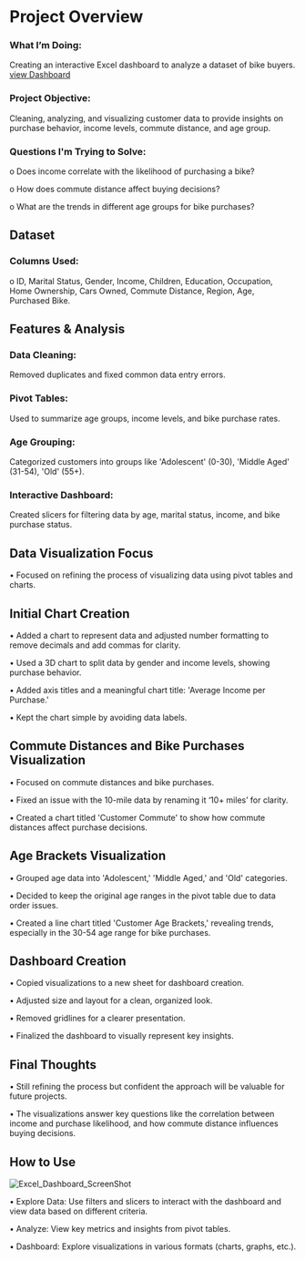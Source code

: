 # Project Overview
### What I’m Doing: 
Creating an interactive Excel dashboard to analyze a dataset of bike buyers. <a href = "https://github.com/ak060204/Data-visualization-projects/blob/main/Excel_Project/Excel_Dashboard_ScreenShot.png"> view Dashboard </a>

### Project Objective: 
Cleaning, analyzing, and visualizing customer data to provide insights on purchase behavior, income levels, commute distance, and age group.

### Questions I'm Trying to Solve: 
o	Does income correlate with the likelihood of purchasing a bike?

o	How does commute distance affect buying decisions?

o	What are the trends in different age groups for bike purchases?

## Dataset
### Columns Used: 
o	ID, Marital Status, Gender, Income, Children, Education, Occupation, Home Ownership, Cars Owned, Commute Distance, Region, Age, Purchased Bike.

## Features & Analysis
### Data Cleaning: 
Removed duplicates and fixed common data entry errors.
### Pivot Tables: 
Used to summarize age groups, income levels, and bike purchase rates.
### Age Grouping: 
Categorized customers into groups like 'Adolescent' (0-30), 'Middle Aged' (31-54), 'Old' (55+).
### Interactive Dashboard: 
Created slicers for filtering data by age, marital status, income, and bike purchase status.

## Data Visualization Focus
•	Focused on refining the process of visualizing data using pivot tables and charts.

## Initial Chart Creation
•	Added a chart to represent data and adjusted number formatting to remove decimals and add commas for clarity.

•	Used a 3D chart to split data by gender and income levels, showing purchase behavior.

•	Added axis titles and a meaningful chart title: 'Average Income per Purchase.'

•	Kept the chart simple by avoiding data labels.

## Commute Distances and Bike Purchases Visualization
•	Focused on commute distances and bike purchases.

•	Fixed an issue with the 10-mile data by renaming it ‘10+ miles’ for clarity.

•	Created a chart titled 'Customer Commute' to show how commute distances affect purchase decisions.

## Age Brackets Visualization
•	Grouped age data into 'Adolescent,' 'Middle Aged,' and 'Old' categories.

•	Decided to keep the original age ranges in the pivot table due to data order issues.

•	Created a line chart titled 'Customer Age Brackets,' revealing trends, especially in the 30-54 age range for bike purchases.
## Dashboard Creation
•	Copied visualizations to a new sheet for dashboard creation.

•	Adjusted size and layout for a clean, organized look.

•	Removed gridlines for a clearer presentation.

•	Finalized the dashboard to visually represent key insights.

## Final Thoughts
•	Still refining the process but confident the approach will be valuable for future projects.

•	The visualizations answer key questions like the correlation between income and purchase likelihood, and how commute distance influences buying decisions.
## How to Use

![Excel_Dashboard_ScreenShot](https://github.com/user-attachments/assets/5008146a-2def-40d3-9034-54f65827e46d)

•	Explore Data: Use filters and slicers to interact with the dashboard and view data based on different criteria.

•	Analyze: View key metrics and insights from pivot tables.

•	Dashboard: Explore visualizations in various formats (charts, graphs, etc.).


